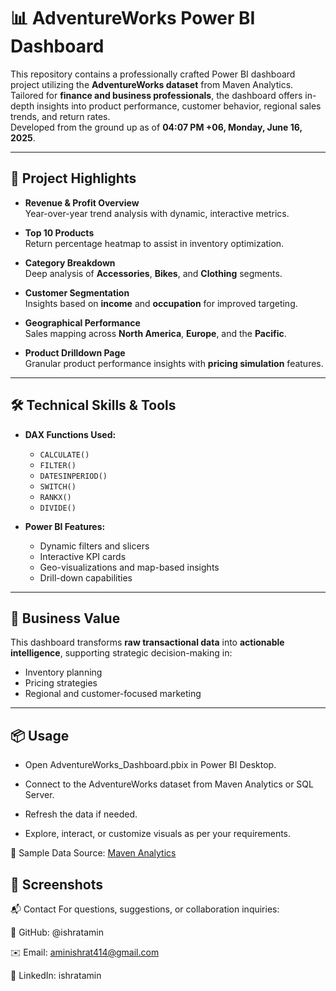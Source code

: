 # 📊 AdventureWorks Power BI Dashboard

This repository contains a professionally crafted Power BI dashboard project utilizing the **AdventureWorks dataset** from Maven Analytics. Tailored for **finance and business professionals**, the dashboard offers in-depth insights into product performance, customer behavior, regional sales trends, and return rates.  
Developed from the ground up as of **04:07 PM +06, Monday, June 16, 2025**.

---

## 🚀 Project Highlights

- **Revenue & Profit Overview**  
  Year-over-year trend analysis with dynamic, interactive metrics.

- **Top 10 Products**  
  Return percentage heatmap to assist in inventory optimization.

- **Category Breakdown**  
  Deep analysis of **Accessories**, **Bikes**, and **Clothing** segments.

- **Customer Segmentation**  
  Insights based on **income** and **occupation** for improved targeting.

- **Geographical Performance**  
  Sales mapping across **North America**, **Europe**, and the **Pacific**.

- **Product Drilldown Page**  
  Granular product performance insights with **pricing simulation** features.

---

## 🛠️ Technical Skills & Tools

- **DAX Functions Used:**
  - `CALCULATE()`
  - `FILTER()`
  - `DATESINPERIOD()`
  - `SWITCH()`
  - `RANKX()`
  - `DIVIDE()`

- **Power BI Features:**
  - Dynamic filters and slicers
  - Interactive KPI cards
  - Geo-visualizations and map-based insights
  - Drill-down capabilities

---

## 💼 Business Value

This dashboard transforms **raw transactional data** into **actionable intelligence**, supporting strategic decision-making in:
- Inventory planning
- Pricing strategies
- Regional and customer-focused marketing

---

## 📦 Usage

- Open AdventureWorks_Dashboard.pbix in Power BI Desktop.

- Connect to the AdventureWorks dataset from Maven Analytics or SQL Server.

- Refresh the data if needed.

- Explore, interact, or customize visuals as per your requirements.

📁 Sample Data Source: [Maven Analytics]([url](https://www.mavenanalytics.io/data-playground))


## 📸 Screenshots


📬 Contact
For questions, suggestions, or collaboration inquiries:

💼 GitHub: @ishratamin

✉️ Email: aminishrat414@gmail.com

🔗 LinkedIn: ishratamin







